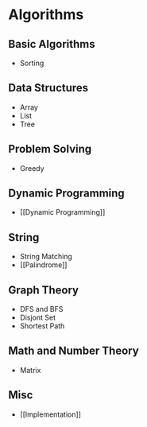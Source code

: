 # Algorithms

## Basic Algorithms

* Sorting

## Data Structures

* Array
* List
* Tree

## Problem Solving

* Greedy

## Dynamic Programming

* [[Dynamic Programming]]

## String

* String Matching
* [[Palindrome]]

## Graph Theory

* DFS and BFS
* Disjont Set
* Shortest Path

## Math and Number Theory

* Matrix

## Misc

* [[Implementation]]